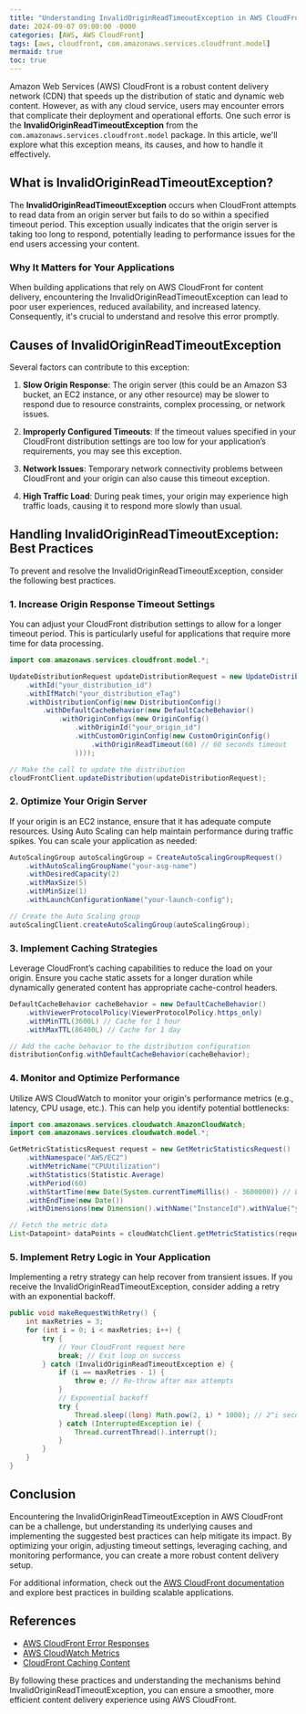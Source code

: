 ```yaml
---
title: "Understanding InvalidOriginReadTimeoutException in AWS CloudFront: Causes, Solutions, and Best Practices"
date: 2024-09-07 09:00:00 -0000
categories: [AWS, AWS CloudFront]
tags: [aws, cloudfront, com.amazonaws.services.cloudfront.model]
mermaid: true
toc: true
---
```



Amazon Web Services (AWS) CloudFront is a robust content delivery network (CDN) that speeds up the distribution of static and dynamic web content. However, as with any cloud service, users may encounter errors that complicate their deployment and operational efforts. One such error is the **InvalidOriginReadTimeoutException** from the `com.amazonaws.services.cloudfront.model` package. In this article, we'll explore what this exception means, its causes, and how to handle it effectively.

## What is InvalidOriginReadTimeoutException?

The **InvalidOriginReadTimeoutException** occurs when CloudFront attempts to read data from an origin server but fails to do so within a specified timeout period. This exception usually indicates that the origin server is taking too long to respond, potentially leading to performance issues for the end users accessing your content.

### Why It Matters for Your Applications

When building applications that rely on AWS CloudFront for content delivery, encountering the InvalidOriginReadTimeoutException can lead to poor user experiences, reduced availability, and increased latency. Consequently, it's crucial to understand and resolve this error promptly.

## Causes of InvalidOriginReadTimeoutException

Several factors can contribute to this exception:

1. **Slow Origin Response**: The origin server (this could be an Amazon S3 bucket, an EC2 instance, or any other resource) may be slower to respond due to resource constraints, complex processing, or network issues.

2. **Improperly Configured Timeouts**: If the timeout values specified in your CloudFront distribution settings are too low for your application’s requirements, you may see this exception.

3. **Network Issues**: Temporary network connectivity problems between CloudFront and your origin can also cause this timeout exception.

4. **High Traffic Load**: During peak times, your origin may experience high traffic loads, causing it to respond more slowly than usual.

## Handling InvalidOriginReadTimeoutException: Best Practices

To prevent and resolve the InvalidOriginReadTimeoutException, consider the following best practices.

### 1. **Increase Origin Response Timeout Settings**

You can adjust your CloudFront distribution settings to allow for a longer timeout period. This is particularly useful for applications that require more time for data processing.

```java
import com.amazonaws.services.cloudfront.model.*;

UpdateDistributionRequest updateDistributionRequest = new UpdateDistributionRequest()
    .withId("your_distribution_id")
    .withIfMatch("your_distribution_eTag")
    .withDistributionConfig(new DistributionConfig()
        .withDefaultCacheBehavior(new DefaultCacheBehavior()
            .withOriginConfigs(new OriginConfig()
                .withOriginId("your_origin_id")
                .withCustomOriginConfig(new CustomOriginConfig()
                    .withOriginReadTimeout(60) // 60 seconds timeout
                ))));

// Make the call to update the distribution
cloudFrontClient.updateDistribution(updateDistributionRequest);
```

### 2. **Optimize Your Origin Server**

If your origin is an EC2 instance, ensure that it has adequate compute resources. Using Auto Scaling can help maintain performance during traffic spikes. You can scale your application as needed:

```java
AutoScalingGroup autoScalingGroup = CreateAutoScalingGroupRequest()
    .withAutoScalingGroupName("your-asg-name")
    .withDesiredCapacity(2)
    .withMaxSize(5)
    .withMinSize(1)
    .withLaunchConfigurationName("your-launch-config");

// Create the Auto Scaling group
autoScalingClient.createAutoScalingGroup(autoScalingGroup);
```

### 3. **Implement Caching Strategies**

Leverage CloudFront’s caching capabilities to reduce the load on your origin. Ensure you cache static assets for a longer duration while dynamically generated content has appropriate cache-control headers.

```java
DefaultCacheBehavior cacheBehavior = new DefaultCacheBehavior()
    .withViewerProtocolPolicy(ViewerProtocolPolicy.https_only)
    .withMinTTL(3600L) // Cache for 1 hour
    .withMaxTTL(86400L) // Cache for 1 day

// Add the cache behavior to the distribution configuration
distributionConfig.withDefaultCacheBehavior(cacheBehavior);
```

### 4. **Monitor and Optimize Performance**

Utilize AWS CloudWatch to monitor your origin's performance metrics (e.g., latency, CPU usage, etc.). This can help you identify potential bottlenecks:

```java
import com.amazonaws.services.cloudwatch.AmazonCloudWatch;
import com.amazonaws.services.cloudwatch.model.*;

GetMetricStatisticsRequest request = new GetMetricStatisticsRequest()
    .withNamespace("AWS/EC2")
    .withMetricName("CPUUtilization")
    .withStatistics(Statistic.Average)
    .withPeriod(60)
    .withStartTime(new Date(System.currentTimeMillis() - 3600000)) // Last hour
    .withEndTime(new Date())
    .withDimensions(new Dimension().withName("InstanceId").withValue("your_instance_id"));

// Fetch the metric data
List<Datapoint> dataPoints = cloudWatchClient.getMetricStatistics(request).getDatapoints(); 
```

### 5. **Implement Retry Logic in Your Application**

Implementing a retry strategy can help recover from transient issues. If you receive the InvalidOriginReadTimeoutException, consider adding a retry with an exponential backoff.

```java
public void makeRequestWithRetry() {
    int maxRetries = 3;
    for (int i = 0; i < maxRetries; i++) {
        try {
            // Your CloudFront request here
            break; // Exit loop on success
        } catch (InvalidOriginReadTimeoutException e) {
            if (i == maxRetries - 1) {
                throw e; // Re-throw after max attempts
            }
            // Exponential backoff
            try {
                Thread.sleep((long) Math.pow(2, i) * 1000); // 2^i seconds
            } catch (InterruptedException ie) {
                Thread.currentThread().interrupt();
            }
        }
    }
}
```

## Conclusion

Encountering the InvalidOriginReadTimeoutException in AWS CloudFront can be a challenge, but understanding its underlying causes and implementing the suggested best practices can help mitigate its impact. By optimizing your origin, adjusting timeout settings, leveraging caching, and monitoring performance, you can create a more robust content delivery setup.

For additional information, check out the [AWS CloudFront documentation](https://docs.aws.amazon.com/AmazonCloudFront/latest/DeveloperGuide/Welcome.html) and explore best practices in building scalable applications.

## References

- [AWS CloudFront Error Responses](https://docs.aws.amazon.com/AmazonCloudFront/latest/DeveloperGuide/custom-error-messages.html)
- [AWS CloudWatch Metrics](https://docs.aws.amazon.com/AmazonCloudWatch/latest/monitoring/monitoring_ec2.html)
- [CloudFront Caching Content](https://docs.aws.amazon.com/AmazonCloudFront/latest/DeveloperGuide/working-with-uploads.html)

By following these practices and understanding the mechanisms behind InvalidOriginReadTimeoutException, you can ensure a smoother, more efficient content delivery experience using AWS CloudFront.